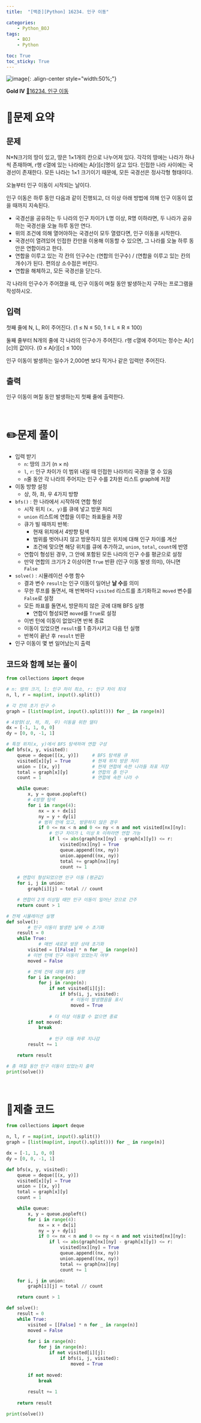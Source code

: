 ```yaml
---
title:  "[백준][Python] 16234. 인구 이동" 

categories: 
    - Python_BOJ
tags: 
    - BOJ
    - Python

toc: True
toc_sticky: True
---
```

![image](https://github.com/user-attachments/assets/32319fe8-99e9-4031-b5d1-9f1909b510dc){: .align-center style="width:50%;"}

**Gold Ⅳ** 
[🔗16234. 인구 이동](https://www.acmicpc.net/problem/16234)

# 📝문제 요약
## 문제

N×N크기의 땅이 있고, 땅은 1×1개의 칸으로 나누어져 있다. 각각의 땅에는 나라가 하나씩 존재하며, r행 c열에 있는 나라에는 A[r][c]명이 살고 있다. 인접한 나라 사이에는 국경선이 존재한다. 모든 나라는 1×1 크기이기 때문에, 모든 국경선은 정사각형 형태이다.

오늘부터 인구 이동이 시작되는 날이다.

인구 이동은 하루 동안 다음과 같이 진행되고, 더 이상 아래 방법에 의해 인구 이동이 없을 때까지 지속된다.

- 국경선을 공유하는 두 나라의 인구 차이가 L명 이상, R명 이하라면, 두 나라가 공유하는 국경선을 오늘 하루 동안 연다.
- 위의 조건에 의해 열어야하는 국경선이 모두 열렸다면, 인구 이동을 시작한다.
- 국경선이 열려있어 인접한 칸만을 이용해 이동할 수 있으면, 그 나라를 오늘 하루 동안은 연합이라고 한다.
- 연합을 이루고 있는 각 칸의 인구수는 (연합의 인구수) / (연합을 이루고 있는 칸의 개수)가 된다. 편의상 소수점은 버린다.
- 연합을 해체하고, 모든 국경선을 닫는다.

각 나라의 인구수가 주어졌을 때, 인구 이동이 며칠 동안 발생하는지 구하는 프로그램을 작성하시오.

## 입력

첫째 줄에 N, L, R이 주어진다. (1 ≤ N ≤ 50, 1 ≤ L ≤ R ≤ 100)

둘째 줄부터 N개의 줄에 각 나라의 인구수가 주어진다. r행 c열에 주어지는 정수는 A[r][c]의 값이다. (0 ≤ A[r][c] ≤ 100)

인구 이동이 발생하는 일수가 2,000번 보다 작거나 같은 입력만 주어진다.

## 출력

인구 이동이 며칠 동안 발생하는지 첫째 줄에 출력한다.


<br>

# ✏️문제 풀이
- 입력 받기
    - `n`: 땅의 크기 (n × n)
    - `l`, `r`: 인구 차이가 이 범위 내일 때 인접한 나라끼리 국경을 열 수 있음
    - `n`줄 동안 각 나라의 주어지는 인구 수를 2차원 리스트 graph에 저장
- 이동 방향 설정
    - 상, 하, 좌, 우 4가지 방향
- `bfs()` : 한 나라에서 시작하여 연합 형성
    - 시작 위치 `(x, y)`를 큐에 넣고 방문 처리
    - `union` 리스트에 연합을 이루는 좌표들을 저장
    - 큐가 빌 때까지 반복:
        - 현재 위치에서 4방향 탐색
        - 범위를 벗어나지 않고 방문하지 않은 위치에 대해 인구 차이를 계산
        - 조건에 맞으면 해당 위치를 큐에 추가하고, `union`, `total`, `count`에 반영
    - 연합이 형성된 경우, 그 안에 포함된 모든 나라의 인구 수를 평균으로 설정
    - 만약 연합의 크기가 2 이상이면 `True` 반환 (인구 이동 발생 의미), 아니면 `False`
- `solve()` : 시뮬레이션 수행 함수
    - 결과 변수 `result`는 인구 이동이 일어난 **날 수**를 의미
    - 무한 루프를 돌면서, 매 반복마다 `visited` 리스트를 초기화하고 `moved` 변수를 `False`로 설정
    - 모든 좌표를 돌면서, 방문하지 않은 곳에 대해 BFS 실행
        - 연합이 형성되면 `moved`를 `True`로 설정
    - 이번 턴에 이동이 없었다면 반복 종료
    - 이동이 있었으면 `result`를 1 증가시키고 다음 턴 실행
    - 반복이 끝난 후 `result` 반환
- 인구 이동이 몇 번 일어났는지 출력

## 코드와 함께 보는 풀이

```python
from collections import deque

# n: 땅의 크기, l: 인구 차이 최소, r: 인구 차이 최대
n, l, r = map(int, input().split())

# 각 칸의 초기 인구 수
graph = [list(map(int, input().split())) for _ in range(n)]

# 4방향(상, 하, 좌, 우) 이동을 위한 델타
dx = [-1, 1, 0, 0]
dy = [0, 0, -1, 1]

# 특정 위치(x, y)에서 BFS 탐색하며 연합 구성
def bfs(x, y, visited):
    queue = deque([(x, y)])     # BFS 탐색용 큐
    visited[x][y] = True        # 현재 위치 방문 처리
    union = [(x, y)]            # 현재 연합에 속한 나라들 좌표 저장
    total = graph[x][y]         # 연합의 총 인구
    count = 1                   # 연합에 속한 나라 수

    while queue:
        x, y = queue.popleft()
        # 4방향 탐색
        for i in range(4):
            nx = x + dx[i]
            ny = y + dy[i]
            # 범위 안에 있고, 방문하지 않은 경우
            if 0 <= nx < n and 0 <= ny < n and not visited[nx][ny]:
                # 인구 차이가 L 이상 R 이하라면 연합 가능
                if l <= abs(graph[nx][ny] - graph[x][y]) <= r:
                    visited[nx][ny] = True
                    queue.append((nx, ny))
                    union.append((nx, ny))
                    total += graph[nx][ny]
                    count += 1

    # 연합이 형성되었으면 인구 이동 (평균값)
    for i, j in union:
        graph[i][j] = total // count

    # 연합이 2개 이상일 때만 인구 이동이 일어난 것으로 간주
    return count > 1

# 전체 시뮬레이션 실행
def solve():
		# 인구 이동이 발생한 날짜 수 초기화
    result = 0
    while True:
		    # 매번 새로운 방문 상태 초기화
        visited = [[False] * n for _ in range(n)]
        # 이번 턴에 인구 이동이 있었는지 여부
        moved = False

        # 전체 칸에 대해 BFS 실행
        for i in range(n):
            for j in range(n):
                if not visited[i][j]:
                    if bfs(i, j, visited):
                        # 이동이 발생했음을 표시
                        moved = True
				
				# 더 이상 이동할 수 없으면 종료
        if not moved:
            break
				
				# 인구 이동 하루 지나감
        result += 1

    return result

# 총 며칠 동안 인구 이동이 있었는지 출력
print(solve())
```

<br>

# 💯제출 코드
```python
from collections import deque

n, l, r = map(int, input().split())
graph = [list(map(int, input().split())) for _ in range(n)]

dx = [-1, 1, 0, 0]
dy = [0, 0, -1, 1]

def bfs(x, y, visited):
    queue = deque([(x, y)])
    visited[x][y] = True
    union = [(x, y)]
    total = graph[x][y]
    count = 1

    while queue:
        x, y = queue.popleft()
        for i in range(4):
            nx = x + dx[i]
            ny = y + dy[i]
            if 0 <= nx < n and 0 <= ny < n and not visited[nx][ny]:
                if l <= abs(graph[nx][ny] - graph[x][y]) <= r:
                    visited[nx][ny] = True
                    queue.append((nx, ny))
                    union.append((nx, ny))
                    total += graph[nx][ny]
                    count += 1

    for i, j in union:
        graph[i][j] = total // count

    return count > 1

def solve():
    result = 0
    while True:
        visited = [[False] * n for _ in range(n)]
        moved = False
        
        for i in range(n):
            for j in range(n):
                if not visited[i][j]:
                    if bfs(i, j, visited):
                        moved = True
        
        if not moved:
            break
        
        result += 1
    
    return result

print(solve())

```
